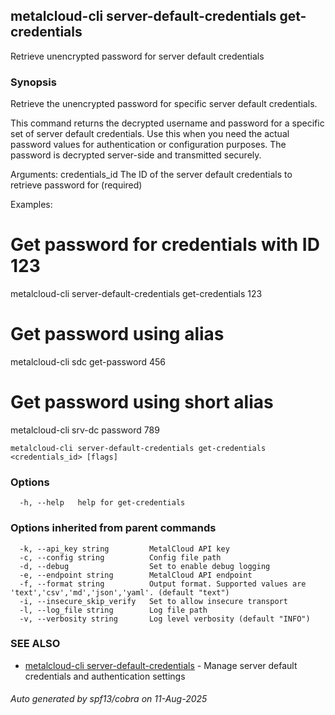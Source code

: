 ## metalcloud-cli server-default-credentials get-credentials

Retrieve unencrypted password for server default credentials

### Synopsis

Retrieve the unencrypted password for specific server default credentials.

This command returns the decrypted username and password for a specific set of server
default credentials. Use this when you need the actual password values for authentication
or configuration purposes. The password is decrypted server-side and transmitted securely.

Arguments:
  credentials_id    The ID of the server default credentials to retrieve password for (required)

Examples:
  # Get password for credentials with ID 123
  metalcloud-cli server-default-credentials get-credentials 123

  # Get password using alias
  metalcloud-cli sdc get-password 456

  # Get password using short alias
  metalcloud-cli srv-dc password 789

```
metalcloud-cli server-default-credentials get-credentials <credentials_id> [flags]
```

### Options

```
  -h, --help   help for get-credentials
```

### Options inherited from parent commands

```
  -k, --api_key string         MetalCloud API key
  -c, --config string          Config file path
  -d, --debug                  Set to enable debug logging
  -e, --endpoint string        MetalCloud API endpoint
  -f, --format string          Output format. Supported values are 'text','csv','md','json','yaml'. (default "text")
  -i, --insecure_skip_verify   Set to allow insecure transport
  -l, --log_file string        Log file path
  -v, --verbosity string       Log level verbosity (default "INFO")
```

### SEE ALSO

* [metalcloud-cli server-default-credentials](metalcloud-cli_server-default-credentials.md)	 - Manage server default credentials and authentication settings

###### Auto generated by spf13/cobra on 11-Aug-2025
